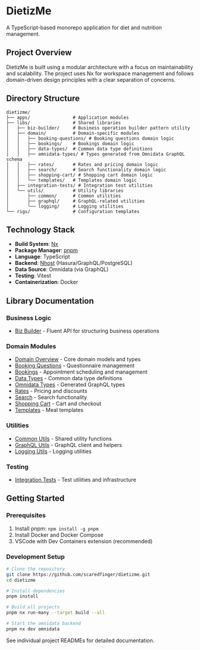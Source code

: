 # DietizMe

A TypeScript-based monorepo application for diet and nutrition management.

## Project Overview

DietizMe is built using a modular architecture with a focus on maintainability and scalability. The project uses Nx for workspace management and follows domain-driven design principles with a clear separation of concerns.

## Directory Structure

```
dietizme/
├── apps/                # Application modules
├── libs/                # Shared libraries
│   ├── biz-builder/     # Business operation builder pattern utility
│   ├── domain/          # Domain-specific modules
│   │   ├── booking-questions/ # Booking questions domain logic
│   │   ├── bookings/    # Bookings domain logic
│   │   ├── data-types/  # Common data type definitions
│   │   ├── omnidata-types/ # Types generated from Omnidata GraphQL schema
│   │   ├── rates/       # Rates and pricing domain logic
│   │   ├── search/      # Search functionality domain logic
│   │   ├── shopping-cart/ # Shopping cart domain logic
│   │   └── templates/   # Templates domain logic
│   ├── integration-tests/ # Integration test utilities
│   └── utils/           # Utility libraries
│       ├── common/      # Common utilities
│       ├── graphql/     # GraphQL-related utilities
│       └── logging/     # Logging utilities
└── rigs/                # Configuration templates
```

## Technology Stack

- **Build System**: [Nx](https://nx.dev/)
- **Package Manager**: [pnpm](https://pnpm.io/)
- **Language**: TypeScript
- **Backend**: [Nhost](https://nhost.io/) (Hasura/GraphQL/PostgreSQL)
- **Data Source**: Omnidata (via GraphQL)
- **Testing**: Vitest
- **Containerization**: Docker

## Library Documentation

### Business Logic
- [Biz Builder](/libs/biz-builder/README.md) - Fluent API for structuring business operations

### Domain Modules
- [Domain Overview](/libs/domain/README.md) - Core domain models and types
- [Booking Questions](/libs/domain/booking-questions/README.md) - Questionnaire management
- [Bookings](/libs/domain/bookings/README.md) - Appointment scheduling and management
- [Data Types](/libs/domain/data-types/README.md) - Common data type definitions
- [Omnidata Types](/libs/domain/omnidata-types/README.md) - Generated GraphQL types
- [Rates](/libs/domain/rates/README.md) - Pricing and discounts
- [Search](/libs/domain/search/README.md) - Search functionality
- [Shopping Cart](/libs/domain/shopping-cart/README.md) - Cart and checkout
- [Templates](/libs/domain/templates/README.md) - Meal templates

### Utilities
- [Common Utils](/libs/utils/common/README.md) - Shared utility functions
- [GraphQL Utils](/libs/utils/graphql/README.md) - GraphQL client and helpers
- [Logging Utils](/libs/utils/logging/README.md) - Logging utilities

### Testing
- [Integration Tests](/libs/integration-tests/README.md) - Test utilities and infrastructure

## Getting Started

### Prerequisites

1. Install pnpm: `npm install -g pnpm`
2. Install Docker and Docker Compose
3. VSCode with Dev Containers extension (recommended)

### Development Setup

```bash
# Clone the repository
git clone https://github.com/scaredfinger/dietizme.git
cd dietizme

# Install dependencies
pnpm install

# Build all projects
pnpm nx run-many --target build --all

# Start the omnidata backend
pnpm nx dev omnidata
```

See individual project READMEs for detailed documentation.
